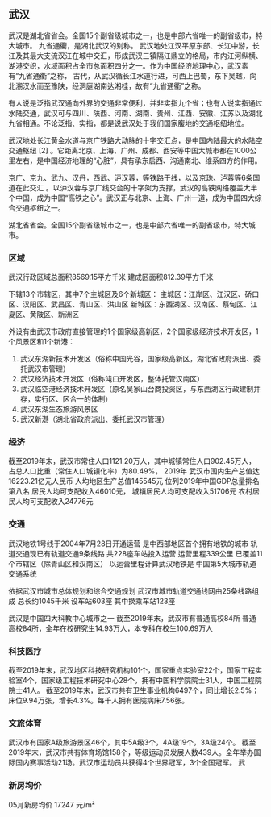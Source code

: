 

## 武汉
武汉是湖北省省会。全国15个副省级城市之一，也是中部六省唯一的副省级市，特大城市。
九省通衢，是湖北武汉的别称。
武汉地处江汉平原东部、长江中游，长江及其最大支流汉江在城中交汇，形成武汉三镇隔江鼎立的格局，市内江河纵横、湖港交织，水域面积占全市总面积四分之一。作为中国经济地理中心，武汉素有“九省通衢”之称，
古代，从武汉循长江水道行进，可西上巴蜀，东下吴越，向北溯汉水而至豫陕，经洞庭湖南达湘桂，故有“九省通衢”之称。

有人说是泛指武汉通向外界的交通非常便利，并非实指九个省；也有人说实指通过水陆交通，武汉可与四川、陕西、河南、湖南、贵州、江西、安徽、江苏以及湖北九省相通。不论泛指、实指，都是说武汉处于我们国家腹地的交通枢纽地位。

武汉地处长江黄金水道与京广铁路大动脉的十字交汇点，是中国内陆最大的水陆空交通枢纽 [2]  。它距离北京、上海、广州、成都、西安等中国大城市都在1000公里左右，是中国经济地理的“心脏”，具有承东启西、沟通南北、维系四方的作用。

京广、京九、武九、汉丹，西武、沪汉蓉，等铁路干线，以及京珠、泸蓉等6条国道在此交汇  。以沪汉蓉与京广线交会的十字架为支撑，武汉的高铁网络覆盖大半个中国，成为中国“高铁之心”。武汉正与北京、上海、广州一道，成为中国四大综合交通枢纽之一。

湖北省省会。全国15个副省级城市之一，也是中部六省唯一的副省级市，特大城市。

### 区域

武汉行政区域总面积8569.15平方千米
建成区面积812.39平方千米

下辖13个市辖区，其中7个主城区及6个新城区：
主城区：江岸区、江汉区、硚口区、汉阳区、武昌区、青山区、洪山区
新城区：东西湖区、汉南区、蔡甸区、江夏区、黄陂区、新洲区

外设有由武汉市政府直接管理的1个国家级高新区，2个国家级经济技术开发区，1个风景区和1个新港：
1. 武汉东湖新技术开发区（俗称中国光谷，国家级高新区，湖北省政府派出、委托武汉市管理）
2. 武汉经济技术开发区（俗称沌口开发区，整体托管汉南区）
3. 武汉临空港经济技术开发区（原名吴家山台商投资区，与东西湖区行政建制并存，实行区、区合一的体制）
4. 武汉东湖生态旅游风景区
5. 武汉新港（湖北省政府派出、委托武汉市管理）

### 经济
截至2019年末，武汉市常住人口1121.20万人，其中城镇常住人口902.45万人，占总人口比重（常住人口城镇化率）为80.49%，
2019年
武汉市国内生产总值达16223.21亿元人民币
人均地区生产总值145545元 位列2019年中国GDP总量排名第八名
居民人均可支配收入46010元，
城镇居民人均可支配收入51706元
农村居民人均可支配收入24776元

### 交通
武汉地铁1号线于2004年7月28日开通运营
是中西部地区首个拥有地铁的城市
轨道交通现已有轨道交通9条线路
共228座车站投入运营
运营里程339公里
已覆盖11个市辖区（除青山区和汉南区）
以运营里程计算武汉地铁是
中国第5大城市轨道交通系统


依据武汉市城市总体规划和综合交通规划
武汉市城市轨道交通线网由25条线路组成
总长约1045千米
设车站603座
其中换乘车站123座

武汉是中国四大科教中心城市之一
截至2019年末，武汉市有普通高校84所
普通高校84所，全年在校研究生14.93万人，本专科在校生100.69万人

### 科技医疗

截至2019年末，武汉地区科技研究机构101个，国家重点实验室22个，国家工程实验室4个，国家级工程技术研究中心28个，拥有中国科学院院士31人，中国工程院院士41人。
截至2019年末，武汉市共有卫生事业机构6497个，同比增长2.5%；床位9.94万张，增长4.3%。每千人拥有医院病床7.56张。

### 文旅体育

武汉市有国家A级旅游景区46个，其中5A级3个，4A级19个，3A级24个。
截至2019年末，武汉市共有体育场馆158个，等级运动员发展人数439人。全年举办国际国内赛事活动21场。武汉市运动员共获得4个世界冠军，3个全国冠军。
武

### 新房均价
05月新房均价 17247 元/m² 